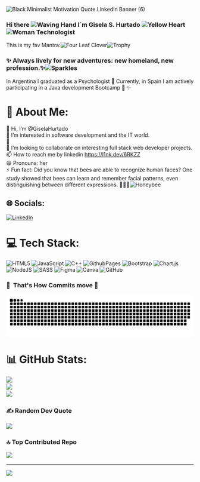 ![Black Minimalist Motivation Quote LinkedIn Banner (6)](https://github.com/user-attachments/assets/2dd146e8-a53a-446d-8e69-2b3d426de53f)


### Hi there <img src="https://raw.githubusercontent.com/Tarikul-Islam-Anik/Animated-Fluent-Emojis/master/Emojis/Hand%20gestures/Waving%20Hand.png" alt="Waving Hand" width="25" height="25" /> I´m Gisela S. Hurtado <img src="https://raw.githubusercontent.com/Tarikul-Islam-Anik/Animated-Fluent-Emojis/master/Emojis/Smilies/Yellow%20Heart.png" alt="Yellow Heart" width="25" height="25" /> <img src="https://raw.githubusercontent.com/Tarikul-Islam-Anik/Animated-Fluent-Emojis/master/Emojis/People/Woman%20Technologist.png" alt="Woman Technologist" width="25" height="25" />

This is my fav Mantra:<img src="https://raw.githubusercontent.com/Tarikul-Islam-Anik/Animated-Fluent-Emojis/master/Emojis/Animals/Four%20Leaf%20Clover.png" alt="Four Leaf Clover" width="25" height="25" /><img src="https://raw.githubusercontent.com/Tarikul-Islam-Anik/Animated-Fluent-Emojis/master/Emojis/Activities/Trophy.png" alt="Trophy" width="25" height="25" />
### ✨ Always lively for new adventures: new homeland, new profession.✨<img src="https://raw.githubusercontent.com/Tarikul-Islam-Anik/Animated-Fluent-Emojis/master/Emojis/Activities/Sparkles.png" alt="Sparkles" width="25" height="25" />
In Argentina I graduated as a Psychologist 🧠
Currently, in Spain I am actively participating in a Java development Bootcamp 🥰 ✨


# 💫 About Me:
👋 Hi, I’m @GiselaHurtado<br>👀 I’m interested in software development and the IT world.<br>🌱<br>💞️ I’m looking to collaborate on interesting full stack web developer projects.<br>📫 How to reach me by linkedin https://l1nk.dev/6RKZZ<br>😄 Pronouns: her<br>⚡ Fun fact: Did you know that bees are able to recognize human faces? One study showed that bees can learn and remember facial patterns, even distinguishing between different expressions. 🐝💥🤯<img src="https://raw.githubusercontent.com/Tarikul-Islam-Anik/Animated-Fluent-Emojis/master/Emojis/Animals/Honeybee.png" alt="Honeybee" width="25" height="25" />


## 🌐 Socials:
[![LinkedIn](https://img.shields.io/badge/LinkedIn-%230077B5.svg?logo=linkedin&logoColor=white)](https://www.linkedin.com/in/gisela-hurtado-ela11ian/) 

# 💻 Tech Stack:
![HTML5](https://img.shields.io/badge/html5-%23E34F26.svg?style=for-the-badge&logo=html5&logoColor=white) ![JavaScript](https://img.shields.io/badge/javascript-%23323330.svg?style=for-the-badge&logo=javascript&logoColor=%23F7DF1E) ![C++](https://img.shields.io/badge/c++-%2300599C.svg?style=for-the-badge&logo=c%2B%2B&logoColor=white) ![GithubPages](https://img.shields.io/badge/github%20pages-121013?style=for-the-badge&logo=github&logoColor=white) ![Bootstrap](https://img.shields.io/badge/bootstrap-%238511FA.svg?style=for-the-badge&logo=bootstrap&logoColor=white) ![Chart.js](https://img.shields.io/badge/chart.js-F5788D.svg?style=for-the-badge&logo=chart.js&logoColor=white) ![NodeJS](https://img.shields.io/badge/node.js-6DA55F?style=for-the-badge&logo=node.js&logoColor=white) ![SASS](https://img.shields.io/badge/SASS-hotpink.svg?style=for-the-badge&logo=SASS&logoColor=white) ![Figma](https://img.shields.io/badge/figma-%23F24E1E.svg?style=for-the-badge&logo=figma&logoColor=white) ![Canva](https://img.shields.io/badge/Canva-%2300C4CC.svg?style=for-the-badge&logo=Canva&logoColor=white) ![GitHub](https://img.shields.io/badge/github-%23121011.svg?style=for-the-badge&logo=github&logoColor=white)


### 🐍 &nbsp;That's How Commits move 🐍

<div align="center">
  <a href="https://github.com/GiselaHurtado/GiselaHurtado.git">
  <img src="https://github.com/1999AZZAR/1999AZZAR/blob/readme/resources/img/grid-snake.svg"
       alt="snake" /></a>
</div>

# 📊 GitHub Stats:
![](https://github-readme-stats.vercel.app/api?username=GiselaHurtado&theme=radical&hide_border=true&include_all_commits=true&count_private=false)<br/>
![](https://github-readme-streak-stats.herokuapp.com/?user=GiselaHurtado&theme=radical&hide_border=true)<br/>
![](https://github-readme-stats.vercel.app/api/top-langs/?username=GiselaHurtado&theme=radical&hide_border=true&include_all_commits=true&count_private=false&layout=compact)

### ✍️ Random Dev Quote
![](https://quotes-github-readme.vercel.app/api?type=horizontal&theme=radical)

### 🔝 Top Contributed Repo
![](https://github-contributor-stats.vercel.app/api?username=GiselaHurtado&limit=5&theme=dark&combine_all_yearly_contributions=true)

---
[![](https://visitcount.itsvg.in/api?id=GiselaHurtado&icon=6&color=11)](https://visitcount.itsvg.in)

<!-- Proudly created with GPRM ( https://gprm.itsvg.in ) -->
